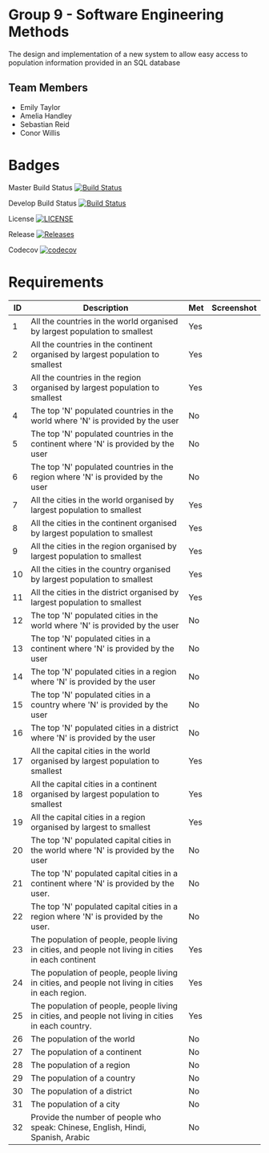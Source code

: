# Group 9 - Software Engineering Methods

The design and implementation of a new system to allow easy access to population information provided in an SQL database

## Team Members
- Emily Taylor
- Amelia Handley
- Sebastian Reid
- Conor Willis

# Badges

Master Build Status [![Build Status](https://travis-ci.org/Sebastian-Reid/Group-9.svg?branch=master)](https://travis-ci.org/Sebastian-Reid/Group-9)

Develop Build Status [![Build Status](https://travis-ci.org/Sebastian-Reid/Group-9.svg?branch=develop)](https://travis-ci.org/Sebastian-Reid/Group-9)

License [![LICENSE](https://img.shields.io/github/license/Sebastian-Reid/Group-9.svg?style=flat-square)](https://github.com/Sebastian-Reid/sem/blob/master/LICENSE)

Release [![Releases](https://img.shields.io/github/release/Sebastian-Reid/Group-9/all.svg?style=flat-square)](https://github.com/Sebastian-Reid/Group-9/releases)

Codecov [![codecov](https://codecov.io/gh/Sebastian-Reid/Group-9/branch/master/graph/badge.svg)](https://codecov.io/gh/Sebastian-Reid/Group-9)

# Requirements

| ID | Description | Met | Screenshot |
| --- | --- | --- | --- |
| 1 | All the countries in the world organised by largest population to smallest | Yes | |
| 2 | All the countries in the continent organised by largest population to smallest | Yes | |
| 3 | All the countries in the region organised by largest population to smallest | Yes | |
| 4 | The top 'N' populated countries in the world where 'N' is provided by the user | No | |
| 5 | The top 'N' populated countries in the continent where 'N' is provided by the user | No | |
| 6 | The top 'N' populated countries in the region where 'N' is provided by the user | No | |
| 7 | All the cities in the world organised by largest population to smallest | Yes | |
| 8 | All the cities in the continent organised by largest population to smallest | Yes | |
| 9 | All the cities in the region organised by largest population to smallest | Yes | |
| 10 | All the cities in the country organised by largest population to smallest | Yes | |
| 11 | All the cities in the district organised by largest population to smallest | Yes | |
| 12 | The top 'N' populated cities in the world where 'N' is provided by the user | No | |
| 13 | The top 'N' populated cities in a continent where 'N' is provided by the user | No | |
| 14 | The top 'N' populated cities in a region where 'N' is provided by the user | No | |
| 15 | The top 'N' populated cities in a country where 'N' is provided by the user | No | |
| 16 | The top 'N' populated cities in a district where 'N' is provided by the user | No | |
| 17 | All the capital cities in the world organised by largest population to smallest | Yes | |
| 18 | All the capital cities in a continent organised by largest population to smallest | Yes | |
| 19 | All the capital cities in a region organised by largest to smallest | Yes | |
| 20 | The top 'N' populated capital cities in the world where 'N' is provided by the user | No | |
| 21 | The top 'N' populated capital cities in a continent where 'N' is provided by the user. | No | |
| 22 | The top 'N' populated capital cities in a region where 'N' is provided by the user. | No | |
| 23 | The population of people, people living in cities, and people not living in cities in each continent | Yes | |
| 24 | The population of people, people living in cities, and people not living in cities in each region. | Yes | |
| 25 | The population of people, people living in cities, and people not living in cities in each country. | Yes | |
| 26 | The population of the world | No | |
| 27 | The population of a continent | No | |
| 28 | The population of a region | No | |
| 29 | The population of a country | No | |
| 30 | The population of a district | No | |
| 31 | The population of a city | No | |
| 32 | Provide the number of people who speak: Chinese, English, Hindi, Spanish, Arabic | No | |

